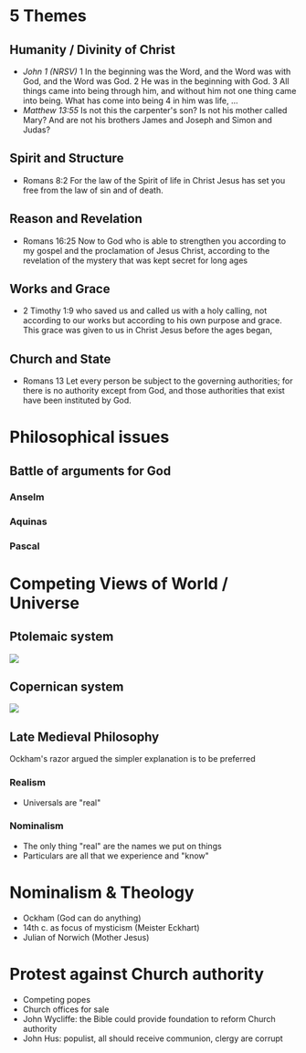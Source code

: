
# 5 Themes

Humanity / Divinity of Christ
-----------------------------

-   *John 1 (NRSV)* 1 In the beginning was the Word, and the Word was with
    God, and the Word was God. 2 He was in the beginning with God. 3 All
    things came into being through him, and without him not one thing
    came into being. What has come into being 4 in him was life, ...
-   *Matthew 13:55* Is not this the carpenter's son? Is not his mother
    called Mary? And are not his brothers James and Joseph and Simon and
    Judas?

Spirit and Structure
--------------------

-   Romans 8:2 For the law of the Spirit of life in Christ Jesus has set
    you free from the law of sin and of death.

Reason and Revelation
---------------------

-   Romans 16:25 Now to God who is able to strengthen you according to
    my gospel and the proclamation of Jesus Christ, according to the
    revelation of the mystery that was kept secret for long ages

Works and Grace
---------------

-   2 Timothy 1:9 who saved us and called us with a holy calling, not
    according to our works but according to his own purpose and grace.
    This grace was given to us in Christ Jesus before the ages began,

Church and State
----------------

-   Romans 13 Let every person be subject to the governing authorities;
    for there is no authority except from God, and those authorities
    that exist have been instituted by God.

# Philosophical issues

## Battle of arguments for God

### Anselm

### Aquinas

### Pascal

# Competing Views of World / Universe

## Ptolemaic system

![](../img/cellarius-ptolemaic-system.jpg)

## Copernican system

![](../img/copernican.jpg)

## Late Medieval Philosophy


Ockham\'s razor argued the simpler explanation is to be preferred

### Realism

-   Universals are \"real\"

### Nominalism

-   The only thing \"real\" are the names we put on things
-   Particulars are all that we experience and \"know\"

# Nominalism & Theology

-   Ockham (God can do anything)
-   14th c. as focus of mysticism (Meister Eckhart)
-   Julian of Norwich (Mother Jesus)

# Protest against Church authority

-   Competing popes
-   Church offices for sale
-   John Wycliffe: the Bible could provide foundation to reform Church
    authority
-   John Hus: populist, all should receive communion, clergy are corrupt
